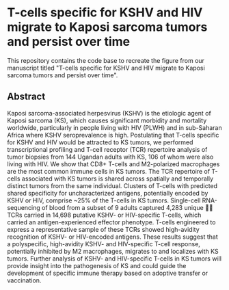 # T-cells specific for KSHV and HIV migrate to Kaposi sarcoma tumors and persist over time

This repository contains the code base to recreate the figure from our manuscript titled "T-cells specific for KSHV and HIV migrate to Kaposi sarcoma tumors and persist over time". 


## Abstract
Kaposi sarcoma-associated herpesvirus (KSHV) is the etiologic agent of Kaposi sarcoma (KS), which causes significant morbidity and mortality worldwide, particularly in people living with HIV (PLWH) and in sub-Saharan Africa where KSHV seroprevalence is high. Postulating that T-cells specific for KSHV and HIV would be attracted to KS tumors, we performed transcriptional profiling and T-cell receptor (TCR) repertoire analysis of tumor biopsies from 144 Ugandan adults with KS, 106 of whom were also living with HIV. We show that CD8+ T-cells and M2-polarized macrophages are the most common immune cells in KS tumors. The TCR repertoire of T-cells associated with KS tumors is shared across spatially and temporally distinct tumors from the same individual. Clusters of T-cells with predicted shared specificity for uncharacterized antigens, potentially encoded by KSHV or HIV, comprise ~25% of the T-cells in KS tumors. Single-cell RNA-sequencing of blood from a subset of 9 adults captured 4,283 unique  TCRs carried in 14,698 putative KSHV- or HIV-specific T-cells, which carried an antigen-experienced effector phenotype. T-cells engineered to express a representative sample of these TCRs showed high-avidity recognition of KSHV- or HIV-encoded antigens. These results suggest that a polyspecific, high-avidity KSHV- and HIV-specific T-cell response, potentially inhibited by M2 macrophages, migrates to and localizes with KS tumors. Further analysis of KSHV- and HIV-specific T-cells in KS tumors will provide insight into the pathogenesis of KS and could guide the development of specific immune therapy based on adoptive transfer or vaccination.


